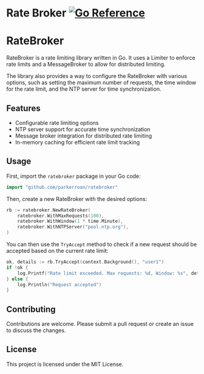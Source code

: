 # Rate Broker [![Go Reference](https://pkg.go.dev/badge/github.com/parkerroan/ratebroker.svg)](https://pkg.go.dev/github.com/parkerroan/ratebroker)

# RateBroker

RateBroker is a rate limiting library written in Go. It uses a Limiter to enforce rate limits and a MessageBroker to allow for distributed limiting. 

The library also provides a way to configure the RateBroker with various options, such as setting the maximum number of requests, the time window for the rate limit, and the NTP server for time synchronization.

## Features

- Configurable rate limiting options
- NTP server support for accurate time synchronization
- Message broker integration for distributed rate limiting
- In-memory caching for efficient rate limit tracking

## Usage

First, import the `ratebroker` package in your Go code:

```go
import "github.com/parkerroan/ratebroker"
```

Then, create a new RateBroker with the desired options:

```go
rb := ratebroker.NewRateBroker(
    ratebroker.WithMaxRequests(100),
    ratebroker.WithWindow(1 * time.Minute),
    ratebroker.WithNTPServer("pool.ntp.org"),
)
```

You can then use the `TryAccept` method to check if a new request should be accepted based on the current rate limit:

```go
ok, details := rb.TryAccept(context.Background(), "user1")
if !ok {
    log.Printf("Rate limit exceeded. Max requests: %d, Window: %s", details.MaxRequests, details.Window)
} else {
    log.Println("Request accepted")
}
```

## Contributing

Contributions are welcome. Please submit a pull request or create an issue to discuss the changes.

## License

This project is licensed under the MIT License.